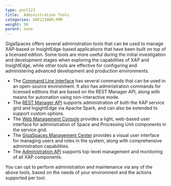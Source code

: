 ```yaml
---
type: post123
title:  Administration Tools
categories: XAP123ADM,PRM
weight: 50
parent: none
---
```


GigaSpaces offers several administration tools that can be used to manage XAP-based or InsightEdge-based applications that have been built on top of a licensed edition. Some tools are more useful during the initial investigation and development stages when exploring the capabilities of XAP and InsightEdge, while other tools are effective for configuring and administering advanced development and production environments.

- The [Command Line Interface](/admin-interactive-cli.html) has several commands that can be used in an open-source environment. It also has administration commands for licensed editions that are based on the REST Manager API, along with means for automation using non-interactive mode. 
- The [REST Manager API](/admin-rest-manager-api.html) supports administration of both the XAP service grid and IngightEdge via Apache Spark, and can also be extended to support custom options.
- The [Web Management Console](/admin-web-ui.html) provides a light, web-based user interface for administration of Space and Processing Unit components in the service grid. 
- The [GigaSpaces Management Center](/admin-gs-management-center.html) provides a visual user interface for managing users and roles in the system, along with comprehensive administration capabilities.
- The [Administration API](/admin-administration-api.html) supports top-level management and monitoring of all XAP components.

You can opt to perform administration and maintenance via any of the above tools, based on the needs of your environment and the actions supported per tool.

